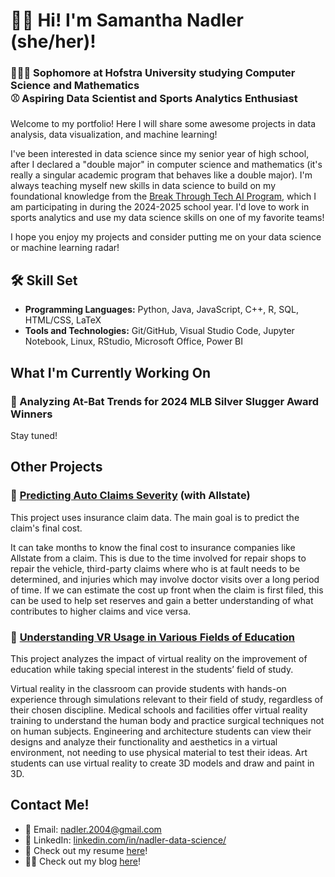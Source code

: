 # 👋🏻 Hi! I'm Samantha Nadler (she/her)!
### 👩🏻‍💻 Sophomore at Hofstra University studying Computer Science and Mathematics <br> ⚾ Aspiring Data Scientist and Sports Analytics Enthusiast
Welcome to my portfolio! Here I will share some awesome projects in data analysis, data visualization, and machine learning!

I've been interested in data science since my senior year of high school, after I declared a "double major" in computer science and mathematics (it's really a singular academic program that behaves like a double major). I'm always teaching myself new skills in data science to build on my foundational knowledge from the [Break Through Tech AI Program](https://www.breakthroughtech.org/), which I am participating in during the 2024-2025 school year. I'd love to work in sports analytics and use my data science skills on one of my favorite teams!

I hope you enjoy my projects and consider putting me on your data science or machine learning radar!

## 🛠️ Skill Set
- <b>Programming Languages:</b> Python, Java, JavaScript, C++, R, SQL, HTML/CSS, LaTeX
- <b>Tools and Technologies:</b> Git/GitHub, Visual Studio Code, Jupyter Notebook, Linux, RStudio, Microsoft Office, Power BI

## What I'm Currently Working On
### 🧢 Analyzing At-Bat Trends for 2024 MLB Silver Slugger Award Winners
Stay tuned!

## Other Projects

### 🚗 [Predicting Auto Claims Severity](https://github.com/Allstate1A-BTT/Allstate1A-Studio-Project) (with Allstate)
This project uses insurance claim data. The main goal is to predict the claim's final cost.

It can take months to know the final cost to insurance companies like Allstate from a claim. This is due to the time involved for repair shops to repair the vehicle, third-party claims where who is at fault needs to be determined, and injuries which may involve doctor visits over a long period of time. If we can estimate the cost up front when the claim is first filed, this can be used to help set reserves and gain a better understanding of what contributes to higher claims and vice versa.

### 🥽 [Understanding VR Usage in Various Fields of Education](https://github.com/samanthanadler/vr-usage-in-education)
This project analyzes the impact of virtual reality on the improvement of education while taking special interest in the students’ field of study.

Virtual reality in the classroom can provide students with hands-on experience through simulations relevant to their field of study, regardless of their chosen discipline. Medical schools and facilities offer virtual reality training to understand the human body and practice surgical techniques not on human subjects. Engineering and architecture students can view their designs and analyze their functionality and aesthetics in a virtual environment, not needing to use physical material to test their ideas. Art students can use virtual reality to create 3D models and draw and paint in 3D.

## Contact Me!
- 📧 Email: [nadler.2004@gmail.com](mailto:nadler.2004@gmail.com)
- 🔗 LinkedIn: [linkedin.com/in/nadler-data-science/](https://www.linkedin.com/in/nadler-data-science/)
- 📄 Check out my resume [here](https://drive.google.com/file/d/1y_7F0jc4c7Zi8zBey72tuRF1h6mhj1uO/view?usp=sharing)!
- ✍🏻 Check out my blog [here](https://medium.com/@samanthanadler)!


<!---
samanthanadler/samanthanadler is a ✨ special ✨ repository because its `README.md` (this file) appears on your GitHub profile.
You can click the Preview link to take a look at your changes.
--->

